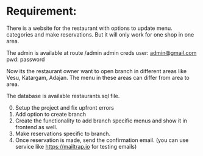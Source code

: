 # Requirement:

There is a website for the restaurant with  options to update menu. categories and make reservations.
But it will only work for one shop in one area.

The admin is available at route /admin
admin creds
user: admin@gmail.com
pwd: password

Now its the restaurant owner want to open branch in different areas like Vesu, Katargam, Adajan.
The menu in these areas can differ from area to area.

The database is available restaurants.sql file.

0. Setup the project and fix upfront errors
1. Add option to create branch
2. Create the functionality to add branch specific menus and show it in frontend as well.
3. Make reservations specific to branch.
4. Once reservation is made, send the confirmation email. (you can use service like https://mailtrap.io for testing emails)
